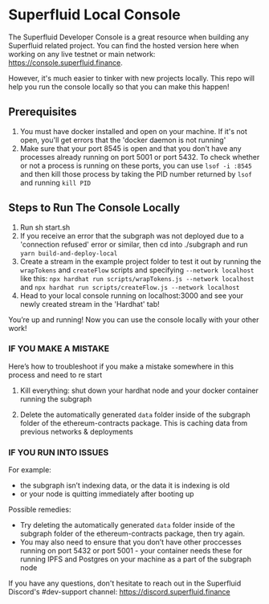 # Superfluid Local Console

The Superfluid Developer Console is a great resource when building any Superfluid related project. You can find the hosted version here when working on any live testnet or main network: https://console.superfluid.finance.

However, it's much easier to tinker with new projects locally. This repo will help you run the console locally so that you can make this happen!

## Prerequisites
1. You must have docker installed and open on your machine. If it's not open, you'll get errors that the 'docker daemon is not running'
2. Make sure that your port 8545 is open and that you don't have any processes already running on port 5001 or port 5432. To check whether or not a process is running on these ports, you can use `lsof -i :8545` and then kill those process by taking the PID number returned by `lsof` and running `kill PID`

## Steps to Run The Console Locally

1. Run sh start.sh
2. If you receive an error that the subgraph was not deployed due to a 'connection refused' error or similar, then cd into ./subgraph and run `yarn build-and-deploy-local`
3. Create a stream in the example project folder to test it out by running the `wrapTokens` and `createFlow` scripts and specifying `--network localhost` like this: `npx hardhat run scripts/wrapTokens.js --network localhost` and `npx hardhat run scripts/createFlow.js --network localhost`
4. Head to your local console running on localhost:3000 and see your newly created stream in the 'Hardhat' tab!

You’re up and running! Now you can use the console locally with your other work!

### IF YOU MAKE A MISTAKE

Here’s how to troubleshoot if you make a mistake somewhere in this process and need to re start

1) Kill everything: shut down your hardhat node and your docker container running the subgraph

2) Delete the automatically generated `data` folder inside of the subgraph folder of the ethereum-contracts package. This is caching data from previous networks & deployments

### IF YOU RUN INTO ISSUES

For example:
- the subgraph isn’t indexing data, or the data it is indexing is old
- or your node is quitting immediately after booting up

Possible remedies: 
- Try deleting the automatically generated `data` folder inside of the subgraph folder of the ethereum-contracts package, then try again.
- You may also need to ensure that you don’t have other proccesses running on port 5432 or port 5001 - your container needs these for running IPFS and Postgres on your machine as a part of the subgraph node

If you have any questions, don't hesitate to reach out in the Superfluid Discord's #dev-support channel: https://discord.superfluid.finance